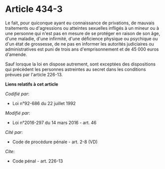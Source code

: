 # Article 434-3

Le fait, pour quiconque ayant eu connaissance de privations, de mauvais traitements ou d'agressions ou atteintes sexuelles
infligés à un mineur ou à une personne qui n'est pas en mesure de se protéger en raison de son âge, d'une maladie, d'une
infirmité, d'une déficience physique ou psychique ou d'un état de grossesse, de ne pas en informer les autorités judiciaires
ou administratives est puni de trois ans d'emprisonnement et de 45 000 euros d'amende. 

Sauf lorsque la loi en dispose autrement, sont exceptées des dispositions qui précèdent les personnes astreintes au secret
dans les conditions prévues par l'article 226-13.

**Liens relatifs à cet article**

_Codifié par_:

  - Loi n°92-686 du 22 juillet 1992

_Modifié par_:

  - Loi n°2016-297 du 14 mars 2016 - art. 46

_Cité par_:

  - Code de procédure pénale - art. 2-8 (VD)

_Cite_:

  - Code pénal - art. 226-13
